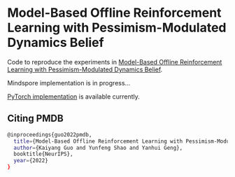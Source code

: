 # Model-Based Offline Reinforcement Learning with Pessimism-Modulated Dynamics Belief

Code to reproduce the experiments in [Model-Based Offline Reinforcement Learning with Pessimism-Modulated Dynamics Belief](https://nips.cc/Conferences/2022/Schedule?showEvent=54842).

Mindspore implementation is in progress...

[PyTorch implementation](https://github.com/huawei-noah/HEBO/tree/master/PMDB) is available currently.

## Citing PMDB

```bash
@inproceedings{guo2022pmdb,
  title={Model-Based Offline Reinforcement Learning with Pessimism-Modulated Dynamics Belief},
  author={Kaiyang Guo and Yunfeng Shao and Yanhui Geng},
  booktitle{NeurIPS},
  year={2022}
}
```
